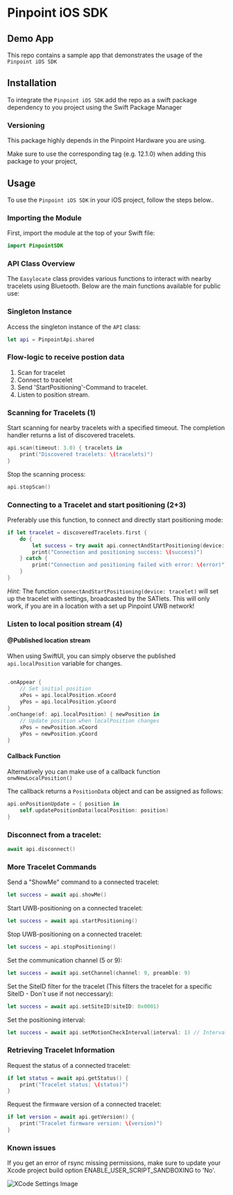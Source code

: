 # Pinpoint iOS SDK

## Demo App
This repo contains a sample app that demonstrates the usage of the `Pinpoint iOS SDK`


## Installation

To integrate the `Pinpoint iOS SDK` add the repo as a swift package dependency to you project using the Swift Package Manager

### Versioning
This package highly depends in the Pinpoint Hardware you are using.

Make sure to use the corresponding tag (e.g. 12.1.0) when adding this package to your project,



## Usage

To use the `Pinpoint iOS SDK`  in your iOS project, follow the steps below..

### Importing the Module

First, import the module at the top of your Swift file:

```swift
import PinpointSDK
```

### API Class Overview

The `Easylocate` class provides various functions to interact with nearby tracelets using Bluetooth. Below are the main functions available for public use:

### Singleton Instance

Access the singleton instance of the `API` class:

```swift
let api = PinpointApi.shared
```

### Flow-logic to receive postion data

1. Scan for tracelet
2. Connect to tracelet
3. Send 'StartPositioning'-Command to tracelet.
4. Listen to position stream.


### Scanning for Tracelets (1)

Start scanning for nearby tracelets with a specified timeout. The completion handler returns a list of discovered tracelets.

```swift
api.scan(timeout: 3.0) { tracelets in
    print("Discovered tracelets: \(tracelets)")
}
```

Stop the scanning process:

```swift
api.stopScan()
```

### Connecting to a Tracelet and start positioning (2+3)


Preferably use this function, to connect and directly start positioning mode:

```swift
if let tracelet = discoveredTracelets.first {
    do {
        let success = try await api.connectAndStartPositioning(device: tracelet)
        print("Connection and positioning success: \(success)")
    } catch {
        print("Connection and positioning failed with error: \(error)")
    }
}
```
*Hint:* The function `connectAndStartPositioning(device: tracelet)` will set up the tracelet with settings, broadcasted by the SATlets.
This will only work, if you are in a location with a set up Pinpoint UWB network!


### Listen to local position stream (4)

#### @Published location stream

When using SwiftUI, you can simply observe the published `api.localPosition` variable for changes.

```swift

.onAppear {
    // Set initial position
    xPos = api.localPosition.xCoord
    yPos = api.localPosition.yCoord
}
.onChange(of: api.localPosition) { newPosition in
    // Update position when localPosition changes
    xPos = newPosition.xCoord
    yPos = newPosition.yCoord
}

```

#### Callback Function

Alternatively you can make use of a callback function `onwNewLocalPosition()`

The callback returns a `PositionData` object and can be assigned as follows:


```swift
api.onPositionUpdate = { position in
    self.updatePositionData(localPosition: position)
}
```



### Disconnect from a tracelet:

```swift
await api.disconnect()
```


### More Tracelet Commands

Send a "ShowMe" command to a connected tracelet:

```swift
let success = await api.showMe()
```

Start UWB-positioning on a connected tracelet:

```swift
let success = await api.startPositioning()
```

Stop UWB-positioning on a connected tracelet:

```swift
let success = api.stopPositioning()
```

Set the communication channel (5 or 9):

```swift
let success = await api.setChannel(channel: 9, preamble: 9)
```

Set the SiteID filter for the tracelet (This filters the tracelet for a specific SiteID - Don`t use if not neccessary):

```swift
let success = await api.setSiteID(siteID: 0x0001)
```

Set the positioning interval:

```swift
let success = await api.setMotionCheckInterval(interval: 1) // Interval in n x 250ms, Default: 1 (update every 1 x 250ms)
```

### Retrieving Tracelet Information

Request the status of a connected tracelet:

```swift
if let status = await api.getStatus() {
    print("Tracelet status: \(status)")
}
```


Request the firmware version of a connected tracelet:

```swift
if let version = await api.getVersion() {
    print("Tracelet firmware version: \(version)")
}
```

### Known issues

If you get an error of rsync missing permissions, make sure to update your Xcode project build option ENABLE_USER_SCRIPT_SANDBOXING to 'No'.

![XCode Settings Image](https://i.stack.imgur.com/vqk8D.png)




